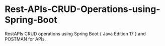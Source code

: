 # Rest-APIs-CRUD-Operations-using-Spring-Boot
RestAPIs CRUD operations using Spring Boot { Java Edition 17 } and POSTMAN for APIs. 
